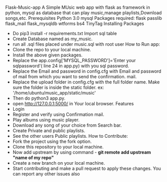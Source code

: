 Flask-Music-app
A Simple MUsic web app with flask as framework in python, mysql as database that can play music,manage playlists,Download songs,etc.
Prerequisites
Python 3.0
mysql
Packages required:
flask
passlib
flask_mail
flask_mysqldb
wtforms
bs4
TinyTag
Installing Packages
* Do pip3 install -r requirements.txt
Import sql table
* Create Database named as my_music.
* run all .sql files placed under music.sql with root user
How to Run app:
* Clone the repo to your local machine.
* Install the above given packages.
* Replace the app.config['MYSQL_PASSWORD']='Enter your sqlpassword'( line 24 in app.py) with you sql password.
* Replace the Email and password in config.cfg with Email and password of mail from which you want to send the confirmation. mail.
* Replace the upload folder in config.cfg with the full folder name. Make sure the folder is inside the static folder. ex: '/home/ubuntu/music_app/static/music'
* Then do python3 app.py.
* open http://127.0.0.1:5000/ in Your local browser.
Features
 * Login
 * Register and verify using Confirmation mail.
 * Play albums using music player.
 * Download any song of your choice from Search bar.
 * Create Private and public playlists.
 * See the other users Public playlists.
How to Contribute:
  * Fork the project using the fork option.
  * Clone this repository to your local machine.
  * Now add upstream by using command - **git remote add upstream "name of my repo"**
  * Create a new branch on your local machine.
  * Start contributing and make a pull request to apply these changes.
You can report any other issues also